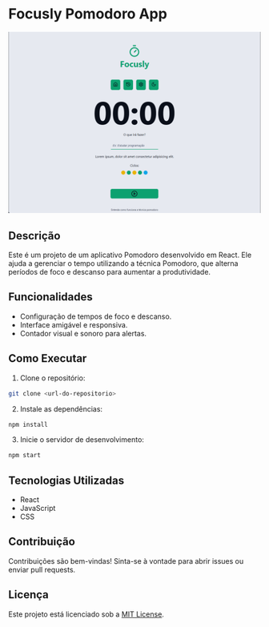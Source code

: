 # Focusly Pomodoro App

![Focusly Pomodoro App](public/app.png)

## Descrição

Este é um projeto de um aplicativo Pomodoro desenvolvido em React. Ele ajuda a gerenciar o tempo utilizando a técnica Pomodoro, que alterna períodos de foco e descanso para aumentar a produtividade.

## Funcionalidades

- Configuração de tempos de foco e descanso.
- Interface amigável e responsiva.
- Contador visual e sonoro para alertas.

## Como Executar

1. Clone o repositório:
  ```bash
  git clone <url-do-repositorio>
  ```
2. Instale as dependências:
  ```bash
  npm install
  ```
3. Inicie o servidor de desenvolvimento:
  ```bash
  npm start
  ```

## Tecnologias Utilizadas

- React
- JavaScript
- CSS

## Contribuição

Contribuições são bem-vindas! Sinta-se à vontade para abrir issues ou enviar pull requests.

## Licença

Este projeto está licenciado sob a [MIT License](LICENSE).